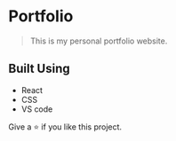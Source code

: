 # Portfolio
> This is my personal portfolio website.


## Built Using 
- React
- CSS
- VS code


Give a ⭐ if you like this project.

